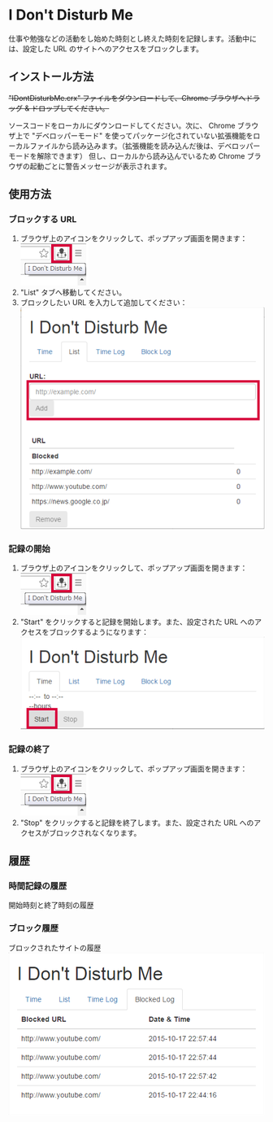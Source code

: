 # I Don't Disturb Me

仕事や勉強などの活動をし始めた時刻とし終えた時刻を記録します。活動中には、設定した URL のサイトへのアクセスをブロックします。

## インストール方法
~~"IDontDisturbMe.crx" ファイルをダウンロードして、Chrome ブラウザへドラッグ & ドロップしてください。~~

ソースコードをローカルにダウンロードしてください。次に、 Chrome ブラウザ上で "デベロッパーモード" を使ってパッケージ化されていない拡張機能をローカルファイルから読み込みます。（拡張機能を読み込んだ後は、デベロッパーモードを解除できます）
但し、ローカルから読み込んでいるため Chrome ブラウザの起動ごとに警告メッセージが表示されます。

## 使用方法
### ブロックする URL
1. ブラウザ上のアイコンをクリックして、ポップアップ画面を開きます： ![Icon on browser](images/captures/iconOnBrowser.png)
2. "List" タブへ移動してください。
3. ブロックしたい URL を入力して追加してください： ![List tab](images/captures/ListTab.png)

### 記録の開始
1. ブラウザ上のアイコンをクリックして、ポップアップ画面を開きます： ![Icon on browser](images/captures/iconOnBrowser.png)
2. "Start" をクリックすると記録を開始します。また、設定された URL へのアクセスをブロックするようになります： ![Start tracking in Time tab](images/captures/TimeTab_starting.png)

### 記録の終了
1. ブラウザ上のアイコンをクリックして、ポップアップ画面を開きます： ![Icon on browser](images/captures/iconOnBrowser.png)
2. "Stop" をクリックすると記録を終了します。また、設定された URL へのアクセスがブロックされなくなります。

## 履歴
### 時間記録の履歴
開始時刻と終了時刻の履歴

### ブロック履歴
ブロックされたサイトの履歴
![Blocked Log Tab](images/captures/BlockedLogTab.png)


